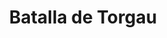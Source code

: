 ﻿---
title: "Batalla de Torgau"
permalink: periodes_1048.html
layout: periode
dataInici: 1760-11-03
sidebar: periodes
pares:
  - 458:
    title: "Guerra de los Siete Años"
    dataInici: "(1756)"
    dataFi: "(1763)"

fills:
jocsPrincipals:
  - title: "Torgau"
    bggId: 8724
    dataInici: 
    dataFi: 

jocsEscenaris:
jocsEpoca:
  - title: "Prussia's Glory"
    bggId: 3316
    escenari: "Torgau"
    dataInici: 
    dataFi: 

jocsEpocaEscenaris:
---
